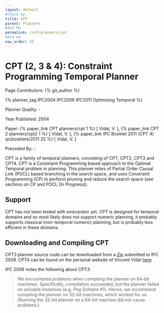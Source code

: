 ```yaml
---
layout: default
#Check me
title: CPT
parent: Planners
#And Me
permalink: /ref/planners/cpt
#And me
nav_order: 25
---
```

# CPT (2, 3 & 4): Constraint Programming Temporal Planner

Page Contributors: {% git_author %}

{% planner_tag IPC2004 IPC2006 IPC2011 Optimising Temporal %}

Planner Quality: -

Year Published: 2004

Paper: {% paper_link CPT planners/cpt 1 %} [ Vidal, V. ], {% paper_link CPT 2 planners/cpt2 1 %} [ Vidal, V. ], {% paper_link IPC Booklet 2011 (CPT 4) ipcbooklets/2011 25 %} [ Vidal, V. ]  

Preceded By: -

CPT is a family of temporal planners, consisting of CPT, CPT2, CPT3 and CPT4. CPT is a Constraint Programming based approach to the Optimal Temporal problem in planning. This planner relies of Partial Order Causal Link (POCL) based branching in the search space, and uses Constraint Programming (CP) to perform pruning and reduce the search space (see sections on CP and POCL [In Progress]).

## Support

CPT has not been tested with eviscerator yet. CPT is designed for temporal domains and so most likely does not support numeric planning, it probably supports classical (non-temporal numeric) planning, but is probably less efficient in these domains.

## Downloading and Compiling CPT

CPT3 planner source code can be downloaded from a [Zip](http://icaps-conference.org/ipc2008/deterministic/data/planners/seq-opt-cpt3.tar.bz2) submitted to IPC 2008. CPT4 can be found on the personal website of Vincent Vidal [here](http://v.vidal.free.fr/onera/#cpt)

IPC 2008 notes the following about CPT3:

> We encountered problems when compiling the planner on 64-bit machines. Specifically, compilation succeeded, but the planner failed on solvable instances (e.g. Peg Solitaire #1). Hence, we recommend compiling the planner on 32-bit machines, which worked for us. (Running the 32-bit planner on a 64-bit machine did not cause problems.)
